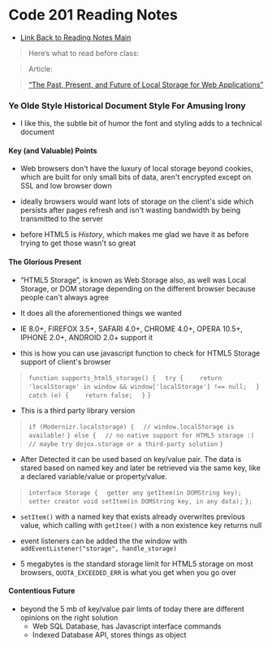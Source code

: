 # Code 201 Reading Notes

* [Link Back to Reading Notes Main](https://pale-crusader.github.io/reading-notes)


> Here’s what to read before class:

> Article:

> [“The Past, Present, and Future of Local Storage for Web Applications”](http://diveinto.html5doctor.com/storage.html)


### Ye Olde Style Historical Document Style For Amusing Irony

* I like this, the subtle bit of humor the font and styling adds to a technical document

#### <pun> Key (and Valuable) Points </pun>
* Web browsers don't have the luxury of local storage beyond cookies, which are built for only small bits of data, aren't encrypted except on SSL and low browser down

* ideally browsers would want lots of storage on the client's side which persists after pages refresh and isn't wasting bandwidth by being transmitted to the server 

* before HTML5 is _History_, which makes me glad we have it as before trying to get those wasn't so great

#### The Glorious Present

* “HTML5 Storage”, is known as Web Storage also, as well was Local Storage, or DOM storage depending on the different browser because people can't always agree

* It does all the aforementioned things we wanted

* IE 8.0+, FIREFOX 3.5+, SAFARI 4.0+, CHROME 4.0+, OPERA 10.5+, IPHONE 2.0+, ANDROID 2.0+ support it

* this is how you can use javascript function to check for HTML5 Storage support of client's browser

> ```function supports_html5_storage() {```
> ```  try {```
> ```    return 'localStorage' in window && window['localStorage'] !== null;```
> ```  } catch (e) {```
> ```    return false;```
> ```  }```
> ```}```

* This is a third party library version

> ```if (Modernizr.localstorage) {```
> ```  // window.localStorage is available!```
> ```} else {```
> ```  // no native support for HTML5 storage :(```
> ```  // maybe try dojox.storage or a third-party solution```
> ```}```

* After Detected it can be used based on key/value pair. The data is stared based on named key and later be retrieved via the same key, like a declared variable/value or property/value.

> ```interface Storage {```
> ```  getter any getItem(in DOMString key);```
> ```  setter creator void setItem(in DOMString key, in any data);```
> ```};```


* ```setItem()``` with a named  key that exists already overwrites previous value, which calling with ```getItem()``` with a non existence key returns null 

* event listeners can be added the the window with ```addEventListener("storage", handle_storage)```

* 5 megabytes is the standard storage limit for HTML5 storage on most browsers, ```QUOTA_EXCEEDED_ERR``` is what you get when you go over

#### Contentious Future

* beyond the 5 mb of key/value pair limts of today there are different opinions on the right solution
	* Web SQL Database, has Javascript interface commands
	* Indexed Database API, stores things as object